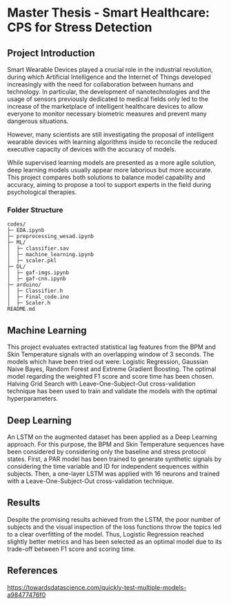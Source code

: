 # Master Thesis - Smart Healthcare: CPS for Stress Detection
## Project Introduction
Smart Wearable Devices played a crucial role in the industrial revolution, during which Artificial Intelligence and the Internet of Things developed increasingly with the need for collaboration between humans and technology. In particular, the development of nanotechnologies and the usage of sensors previously dedicated to medical fields only led to the increase of the marketplace of intelligent healthcare devices to allow everyone to monitor necessary biometric measures and prevent many dangerous situations. 

However, many scientists are still investigating the proposal of intelligent wearable devices with learning algorithms inside to reconcile the reduced executive capacity of devices with the accuracy of models.

While supervised learning models are presented as a more agile solution, deep learning models usually appear more laborious but more accurate. 
This project compares both solutions to balance model capability and accuracy, aiming to propose a tool to support experts in the field during psychological therapies. 

### Folder Structure
```
codes/
├─ EDA.ipynb
├─ preprocessing_wesad.ipynb
├─ ML/
│  ├─ classifier.sav
│  ├─ machine_learning.ipynb
│  ├─ scaler.pkl
├─ DL/
│  ├─ gaf-imgs.ipynb
│  ├─ gaf-cnn.ipynb
├─ arduino/
│  ├─ Classifier.h
│  ├─ Final_code.ino
│  ├─ Scaler.h
README.md

```

## Machine Learning
This project evaluates extracted statistical lag features from the BPM and Skin Temperature signals with an overlapping window of 3 seconds. The models which have been tried out were: Logistic Regression, Gaussian Naive Bayes, Random Forest and Extreme Gradient Boosting. The optimal model regarding the weighted F1 score and score time has been chosen. Halving Grid Search with Leave-One-Subject-Out cross-validation technique has been used to train and validate the models with the optimal hyperparameters.

## Deep Learning
An LSTM on the augmented dataset has been applied as a Deep Learning approach. For this purpose, the BPM and Skin Temperature sequences have been considered by considering only the baseline and stress protocol states. First, a PAR model has been trained to generate synthetic signals by considering the time variable and ID for independent sequences within subjects. Then, a one-layer LSTM was applied with 16 neurons and trained with a Leave-One-Subject-Out cross-validation technique.

## Results
Despite the promising results achieved from the LSTM, the poor number of subjects and the visual inspection of the loss functions throw the topics led to a clear overfitting of the model. Thus, Logistic Regression reached slightly better metrics and has been selected as an optimal model due to its trade-off between F1 score and scoring time. 

## References
https://towardsdatascience.com/quickly-test-multiple-models-a98477476f0


